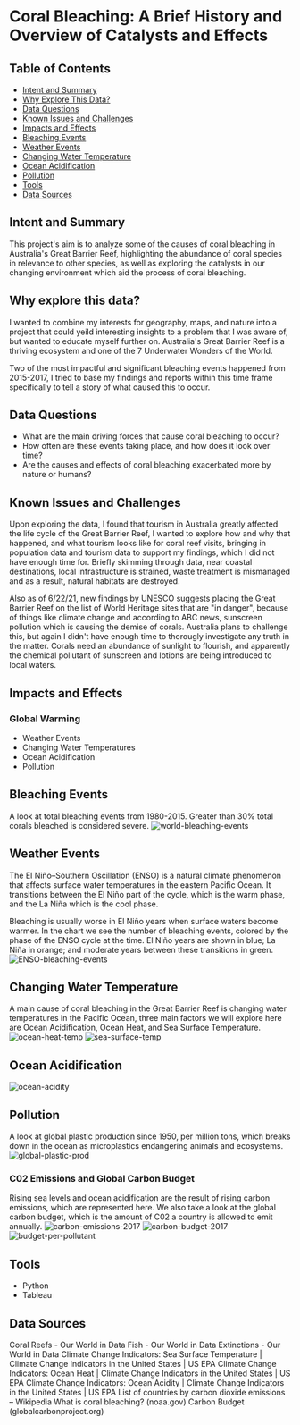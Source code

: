 # Coral Bleaching: A Brief History and Overview of Catalysts and Effects

## Table of Contents
* [Intent and Summary](#intent-and-summary)
* [Why Explore This Data?](#why-explore-this-data?)
* [Data Questions](#data-questions)
* [Known Issues and Challenges](#known-issues-and-challenges)
* [Impacts and Effects](#impacts-and-effects)
* [Bleaching Events](#bleaching-events)
* [Weather Events](#weather-events)
* [Changing Water Temperature](#changing-water-temperature)
* [Ocean Acidification](#ocean-acidification)
* [Pollution](#pollution)
* [Tools](#tools)
* [Data Sources](#data-sources)

## Intent and Summary

This project's aim is to analyze some of the causes of coral bleaching in Australia's Great Barrier Reef, highlighting the abundance of coral species in relevance to other species, as well as exploring the catalysts in our changing environment which aid the process of coral bleaching. 

## Why explore this data? 

I wanted to combine my interests for geography, maps, and nature into a project that could yeild interesting insights to a problem that I was aware of, but wanted to educate myself further on. Australia's Great Barrier Reef is a thriving ecosystem and one of the 7 Underwater Wonders of the World.

Two of the most impactful and significant bleaching events happened from 2015-2017, I tried to base my findings and reports within this time frame specifically to tell a story of what caused this to occur.

## Data Questions

- What are the main driving forces that cause coral bleaching to occur?
- How often are these events taking place, and how does it look over time?
- Are the causes and effects of coral bleaching exacerbated more by nature or humans?

## Known Issues and Challenges
Upon exploring the data, I found that tourism in Australia greatly affected the life cycle of the Great Barrier Reef, I wanted to explore how and why that happened, and what tourism looks like for coral reef visits, bringing in population data and tourism data to support my findings, which I did not have enough time for. Briefly skimming through data, near coastal destinations, local infrastructure is strained, waste treatment is mismanaged and as a result, natural habitats are destroyed.

Also as of 6/22/21, new findings by UNESCO suggests placing the Great Barrier Reef on the list of World Heritage sites that are "in danger", because of things like climate change and according to ABC news, sunscreen pollution which is causing the demise of corals. Australia plans to challenge this, but again I didn't have enough time to thorougly investigate any truth in the matter. Corals need an abundance of sunlight to flourish, and apparently the chemical pollutant of sunscreen and lotions are being introduced to local waters.

## Impacts and Effects
### Global Warming
- Weather Events
- Changing Water Temperatures
- Ocean Acidification
- Pollution

## Bleaching Events
A look at total bleaching events from 1980-2015. Greater than 30% total corals bleached is considered severe.
![world-bleaching-events](https://github.com/treybourgeois/nss_capstone_2021/blob/main/data2/world_bleaching_events.png?raw=true)


## Weather Events
The El Niño–Southern Oscillation (ENSO) is a natural climate phenomenon that affects surface water temperatures in the eastern Pacific Ocean. It transitions between the El Niño part of the cycle, which is the warm phase, and the La Niña which is the cool phase.

Bleaching is usually worse in El Niño years when surface waters become warmer. In the chart we see the number of bleaching events, colored by the phase of the ENSO cycle at the time. El Niño years are shown in blue; La Niña in orange; and moderate years between these transitions in green.
![ENSO-bleaching-events](https://github.com/treybourgeois/nss_capstone_2021/blob/main/data2/ENSO_bleaching_events.png?raw=true)

## Changing Water Temperature
A main cause of coral bleaching in the Great Barrier Reef is changing water temperatures in the Pacific Ocean, three main factors we will explore here are Ocean Acidification, Ocean Heat, and Sea Surface Temperature.
![ocean-heat-temp](https://github.com/treybourgeois/nss_capstone_2021/blob/main/data2/ocean_heat_temp.png?raw=true)
![sea-surface-temp](https://github.com/treybourgeois/nss_capstone_2021/blob/main/data2/sea_surface_temp.png?raw=true)

## Ocean Acidification
![ocean-acidity](https://github.com/treybourgeois/nss_capstone_2021/blob/main/data2/ocean_acidity.png?raw=true)


## Pollution
A look at global plastic production since 1950, per million tons, which breaks down in the ocean as microplastics endangering animals and ecosystems.
![global-plastic-prod](https://github.com/treybourgeois/nss_capstone_2021/blob/main/data2/global_plastic_prod.png)

### C02 Emissions and Global Carbon Budget
Rising sea levels and ocean acidification are the result of rising carbon emissions, which are represented here. We also take a look at the global carbon budget, which is the amount of C02 a country is allowed to emit annually. 
![carbon-emissions-2017](https://github.com/treybourgeois/nss_capstone_2021/blob/main/data2/carbon_emissions_2017.png?raw=true)
![carbon-budget-2017](https://github.com/treybourgeois/nss_capstone_2021/blob/main/data2/carbon_budget_2017.png?raw=true)
![budget-per-pollutant](https://github.com/treybourgeois/nss_capstone_2021/blob/main/data2/budget_per_pollutant.png?raw=true)

## Tools
* Python
* Tableau

## Data Sources
Coral Reefs - Our World in Data
Fish - Our World in Data
Extinctions - Our World in Data
Climate Change Indicators: Sea Surface Temperature | Climate Change Indicators in the United States | US EPA
Climate Change Indicators: Ocean Heat | Climate Change Indicators in the United States | US EPA
Climate Change Indicators: Ocean Acidity | Climate Change Indicators in the United States | US EPA
List of countries by carbon dioxide emissions – Wikipedia
What is coral bleaching? (noaa.gov)
Carbon Budget (globalcarbonproject.org)

